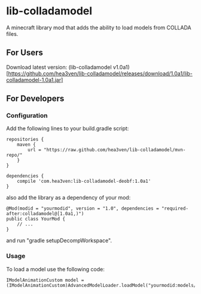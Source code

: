 # lib-colladamodel

A minecraft library mod that adds the ability to load models from COLLADA files.

## For Users

Download latest version: (lib-colladamodel v1.0a1)[https://github.com/hea3ven/lib-colladamodel/releases/download/1.0a1/lib-colladamodel-1.0a1.jar]

## For Developers

### Configuration

Add the following lines to your build.gradle script:

```
repositories {
    maven {
        url = "https://raw.github.com/hea3ven/lib-colladamodel/mvn-repo/"
    }
}

dependencies {
    compile 'com.hea3ven:lib-colladamodel-deobf:1.0a1'
}
```

also add the library as a dependency of your mod:

```
@Mod(modid = "yourmodid", version = "1.0", dependencies = "required-after:colladamodel@[1.0a1,)")
public class YourMod {
    // ...
}
```

and run "gradle setupDecompWorkspace".

### Usage

To load a model use the following code:

```
IModelAnimationCustom model = (IModelAnimationCustom)AdvancedModelLoader.loadModel("yourmodid:models/yourmodel.dae")
```

